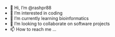 - 👋 Hi, I’m @rashpr88
- 👀 I’m interested in coding
- 🌱 I’m currently learning bioinformatics 
- 💞️ I’m looking to collaborate on software projects
- 📫 How to reach me ...

<!---
rashpr88/rashpr88 is a ✨ special ✨ repository because its `README.md` (this file) appears on your GitHub profile.
You can click the Preview link to take a look at your changes.
--->
